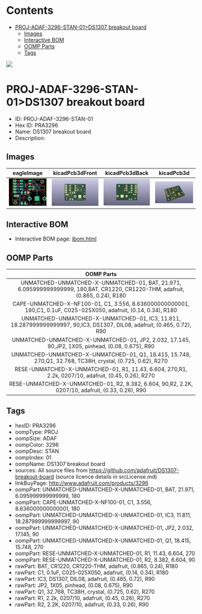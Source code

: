 



Contents
========

* [PROJ-ADAF-3296-STAN-01>DS1307 breakout board](#proj-adaf-3296-stan-01ds1307-breakout-board)
	* [Images](#images)
	* [Interactive BOM](#interactive-bom)
	* [OOMP Parts](#oomp-parts)
	* [Tags](#tags)
  
![][im]
# PROJ-ADAF-3296-STAN-01>DS1307 breakout board

- ID: PROJ-ADAF-3296-STAN-01
- Hex ID: PRA3296
- Name: DS1307 breakout board
- Description: 

## Images
  
  

|eagleImage|kicadPcb3dFront|kicadPcb3dBack|kicadPcb3d|
| :---: | :---: | :---: | :---: |
|[![eagleImage](eagleImage_140.png)](eagleImage_600.png)|[![kicadPcb3dFront](kicadPcb3dFront_140.png)](kicadPcb3dFront_600.png)|[![kicadPcb3dBack](kicadPcb3dBack_140.png)](kicadPcb3dBack_600.png)|[![kicadPcb3d](kicadPcb3d_140.png)](kicadPcb3d_600.png)|

## Interactive BOM

- Interactive BOM page: [ibom.html](kicad/bom/ibom.html)

## OOMP Parts
  

|OOMP Parts|
| :---: |
|UNMATCHED-UNMATCHED-X-UNMATCHED-01, BAT, 21.971, 6.095999999999999, 180,BAT, CR1220, CR1220-THM, adafruit, (0.865, 0.24), R180|
|CAPE-UNMATCHED-X-NF100-01, C1, 3.556, 8.636000000000001, 180,C1, 0.1uF, C025-025X050, adafruit, (0.14, 0.34), R180|
|UNMATCHED-UNMATCHED-X-UNMATCHED-01, IC3, 11.811, 18.287999999999997, 90,IC3, DS1307, DIL08, adafruit, (0.465, 0.72), R90|
|UNMATCHED-UNMATCHED-X-UNMATCHED-01, JP2, 2.032, 17.145, 90,JP2, 1X05, pinhead, (0.08, 0.675), R90|
|UNMATCHED-UNMATCHED-X-UNMATCHED-01, Q1, 18.415, 15.748, 270,Q1, 32.768, TC38H, crystal, (0.725, 0.62), R270|
|RESE-UNMATCHED-X-UNMATCHED-01, R1, 11.43, 6.604, 270,R1, 2.2k, 0207/10, adafruit, (0.45, 0.26), R270|
|RESE-UNMATCHED-X-UNMATCHED-01, R2, 8.382, 6.604, 90,R2, 2.2K, 0207/10, adafruit, (0.33, 0.26), R90|

## Tags

- hexID: PRA3296
- oompType: PROJ
- oompSize: ADAF
- oompColor: 3296
- oompDesc: STAN
- oompIndex: 01
- oompName: DS1307 breakout board
- sources: All source files from https://github.com/adafruit/DS1307-breakout-board (source licence details in srcLicense.md)
- linkBuyPage: http://www.adafruit.com/products/3296
- oompPart: UNMATCHED-UNMATCHED-X-UNMATCHED-01, BAT, 21.971, 6.095999999999999, 180
- oompPart: CAPE-UNMATCHED-X-NF100-01, C1, 3.556, 8.636000000000001, 180
- oompPart: UNMATCHED-UNMATCHED-X-UNMATCHED-01, IC3, 11.811, 18.287999999999997, 90
- oompPart: UNMATCHED-UNMATCHED-X-UNMATCHED-01, JP2, 2.032, 17.145, 90
- oompPart: UNMATCHED-UNMATCHED-X-UNMATCHED-01, Q1, 18.415, 15.748, 270
- oompPart: RESE-UNMATCHED-X-UNMATCHED-01, R1, 11.43, 6.604, 270
- oompPart: RESE-UNMATCHED-X-UNMATCHED-01, R2, 8.382, 6.604, 90
- rawPart: BAT, CR1220, CR1220-THM, adafruit, (0.865, 0.24), R180
- rawPart: C1, 0.1uF, C025-025X050, adafruit, (0.14, 0.34), R180
- rawPart: IC3, DS1307, DIL08, adafruit, (0.465, 0.72), R90
- rawPart: JP2, 1X05, pinhead, (0.08, 0.675), R90
- rawPart: Q1, 32.768, TC38H, crystal, (0.725, 0.62), R270
- rawPart: R1, 2.2k, 0207/10, adafruit, (0.45, 0.26), R270
- rawPart: R2, 2.2K, 0207/10, adafruit, (0.33, 0.26), R90



[im]: kicadPcb3d_450.png
